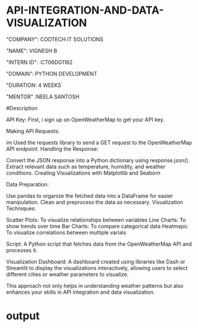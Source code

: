# API-INTEGRATION-AND-DATA-VISUALIZATION

"COMPANY": CODTECH IT SOLUTIONS

"NAME": VIGNESH B

"INTERN ID": :CT06DG1162

"DOMAIN": PYTHON DEVELOPMENT

"DURATION: 4 WEEKS

"MENTOR" :NEELA SANTOSH

#Description

API Key: First, i sign up on OpenWeatherMap to get your API key.

Making API Requests:

im Used the requests library to send a GET request to the OpenWeatherMap API endpoint.
Handling the Response:

Convert the JSON response into a Python dictionary using response.json().
Extract relevant data such as temperature, humidity, and weather conditions.
Creating Visualizations with Matplotlib and Seaborn

Data Preparation:

Use pandas to organize the fetched data into a DataFrame for easier manipulation.
Clean and preprocess the data as necessary.
Visualization Techniques:

Scatter Plots: To visualize relationships between variables 
Line Charts: To show trends over time 
Bar Charts: To compare categorical data 
Heatmaps: To visualize correlations between multiple varials

Script: A Python script that fetches data from the OpenWeatherMap API and processes it.

Visualization Dashboard: A dashboard created using libraries like Dash or Streamlit to display the visualizations interactively, allowing users to select different cities or weather parameters to visualize.

This approach not only helps in understanding weather patterns but also enhances your skills in API integration and data visualization.

# output 
